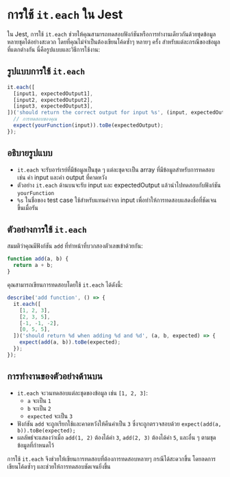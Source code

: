 
# การใช้ `it.each` ใน Jest

ใน Jest, การใช้ `it.each` ช่วยให้คุณสามารถทดสอบฟังก์ชันหรือการทำงานเดียวกันด้วยชุดข้อมูลหลายชุดได้อย่างสะดวก โดยที่คุณไม่จำเป็นต้องเขียนโค้ดซ้ำๆ หลายๆ ครั้ง สำหรับแต่ละกรณีของข้อมูลที่แตกต่างกัน นี่คือรูปแบบและวิธีการใช้งาน:

## รูปแบบการใช้ `it.each`
```javascript
it.each([
  [input1, expectedOutput1],
  [input2, expectedOutput2],
  [input3, expectedOutput3],
])('should return the correct output for input %s', (input, expectedOutput) => {
  // การทดสอบของคุณ
  expect(yourFunction(input)).toBe(expectedOutput);
});
```

## อธิบายรูปแบบ
- `it.each` จะรับอาร์เรย์ที่มีข้อมูลเป็นชุด ๆ แต่ละชุดจะเป็น array ที่มีข้อมูลสำหรับการทดสอบ เช่น ค่า input และค่า output ที่คาดหวัง
- ตัวอย่าง `it.each` ด้านบนจะรับ input และ expectedOutput แล้วนำไปทดสอบกับฟังก์ชัน `yourFunction`
- `%s` ในชื่อของ test case ใช้สำหรับแทนค่าจาก input เพื่อทำให้การทดสอบแสดงชื่อที่ชัดเจนขึ้นเมื่อรัน

## ตัวอย่างการใช้ `it.each`
สมมติว่าคุณมีฟังก์ชัน `add` ที่ทำหน้าที่บวกสองตัวเลขเข้าด้วยกัน:

```javascript
function add(a, b) {
  return a + b;
}
```

คุณสามารถเขียนการทดสอบโดยใช้ `it.each` ได้ดังนี้:

```javascript
describe('add function', () => {
  it.each([
    [1, 2, 3],
    [2, 3, 5],
    [-1, -1, -2],
    [0, 5, 5],
  ])('should return %d when adding %d and %d', (a, b, expected) => {
    expect(add(a, b)).toBe(expected);
  });
});
```

## การทำงานของตัวอย่างด้านบน
- `it.each` จะวนทดสอบแต่ละชุดของข้อมูล เช่น `[1, 2, 3]`:
  - `a` จะเป็น `1`
  - `b` จะเป็น `2`
  - `expected` จะเป็น `3`
- ฟังก์ชัน `add` จะถูกเรียกใช้และคาดหวังให้คืนค่าเป็น `3` ซึ่งจะถูกตรวจสอบด้วย `expect(add(a, b)).toBe(expected);`
- ผลลัพธ์จะแสดงว่าเมื่อ `add(1, 2)` ต้องได้ค่า `3`, `add(2, 3)` ต้องได้ค่า `5`, และอื่น ๆ ตามชุดข้อมูลที่กำหนดไว้

การใช้ `it.each` จึงช่วยให้เขียนการทดสอบที่ต้องการทดสอบหลายๆ กรณีได้สะดวกขึ้น โดยลดการเขียนโค้ดซ้ำๆ และช่วยให้การทดสอบชัดเจนยิ่งขึ้น


